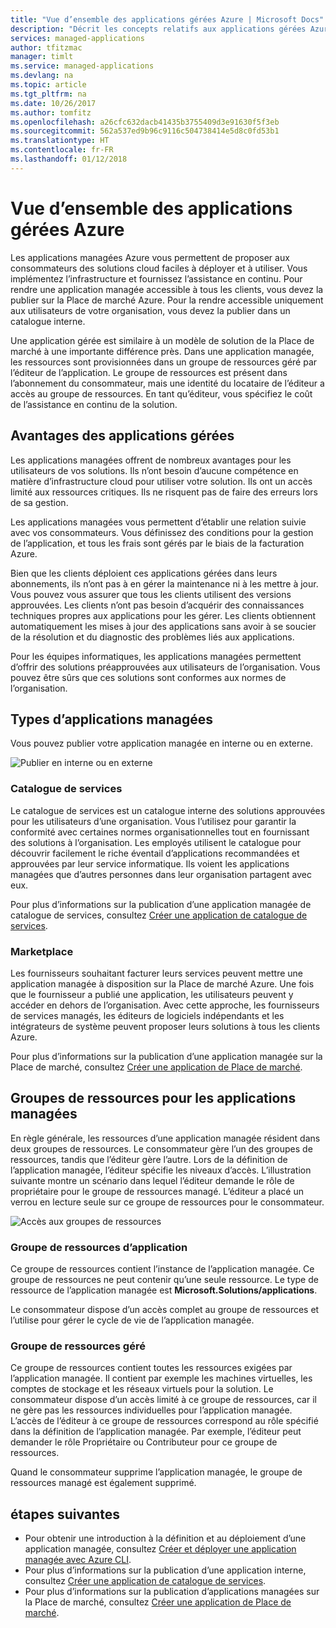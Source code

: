 ```yaml
---
title: "Vue d’ensemble des applications gérées Azure | Microsoft Docs"
description: "Décrit les concepts relatifs aux applications gérées Azure"
services: managed-applications
author: tfitzmac
manager: timlt
ms.service: managed-applications
ms.devlang: na
ms.topic: article
ms.tgt_pltfrm: na
ms.date: 10/26/2017
ms.author: tomfitz
ms.openlocfilehash: a26cfc632dacb41435b3755409d3e91630f5f3eb
ms.sourcegitcommit: 562a537ed9b96c9116c504738414e5d8c0fd53b1
ms.translationtype: HT
ms.contentlocale: fr-FR
ms.lasthandoff: 01/12/2018
---
```

# <a name="azure-managed-applications-overview"></a>Vue d’ensemble des applications gérées Azure

Les applications managées Azure vous permettent de proposer aux consommateurs des solutions cloud faciles à déployer et à utiliser. Vous implémentez l’infrastructure et fournissez l’assistance en continu. Pour rendre une application managée accessible à tous les clients, vous devez la publier sur la Place de marché Azure. Pour la rendre accessible uniquement aux utilisateurs de votre organisation, vous devez la publier dans un catalogue interne. 

Une application gérée est similaire à un modèle de solution de la Place de marché à une importante différence près. Dans une application managée, les ressources sont provisionnées dans un groupe de ressources géré par l’éditeur de l’application. Le groupe de ressources est présent dans l’abonnement du consommateur, mais une identité du locataire de l’éditeur a accès au groupe de ressources. En tant qu’éditeur, vous spécifiez le coût de l’assistance en continu de la solution.

## <a name="advantages-of-managed-applications"></a>Avantages des applications gérées

Les applications managées offrent de nombreux avantages pour les utilisateurs de vos solutions. Ils n’ont besoin d’aucune compétence en matière d’infrastructure cloud pour utiliser votre solution. Ils ont un accès limité aux ressources critiques. Ils ne risquent pas de faire des erreurs lors de sa gestion. 

Les applications managées vous permettent d’établir une relation suivie avec vos consommateurs. Vous définissez des conditions pour la gestion de l’application, et tous les frais sont gérés par le biais de la facturation Azure.

Bien que les clients déploient ces applications gérées dans leurs abonnements, ils n’ont pas à en gérer la maintenance ni à les mettre à jour. Vous pouvez vous assurer que tous les clients utilisent des versions approuvées. Les clients n’ont pas besoin d’acquérir des connaissances techniques propres aux applications pour les gérer. Les clients obtiennent automatiquement les mises à jour des applications sans avoir à se soucier de la résolution et du diagnostic des problèmes liés aux applications. 

Pour les équipes informatiques, les applications managées permettent d’offrir des solutions préapprouvées aux utilisateurs de l’organisation. Vous pouvez être sûrs que ces solutions sont conformes aux normes de l’organisation.

## <a name="types-of-managed-applications"></a>Types d’applications managées

Vous pouvez publier votre application managée en interne ou en externe.

![Publier en interne ou en externe](./media/overview/manage_app_options.png)

### <a name="service-catalog"></a>Catalogue de services

Le catalogue de services est un catalogue interne des solutions approuvées pour les utilisateurs d’une organisation. Vous l’utilisez pour garantir la conformité avec certaines normes organisationnelles tout en fournissant des solutions à l’organisation. Les employés utilisent le catalogue pour découvrir facilement le riche éventail d’applications recommandées et approuvées par leur service informatique. Ils voient les applications managées que d’autres personnes dans leur organisation partagent avec eux.

Pour plus d’informations sur la publication d’une application managée de catalogue de services, consultez [Créer une application de catalogue de services](publish-service-catalog-app.md).

### <a name="marketplace"></a>Marketplace

Les fournisseurs souhaitant facturer leurs services peuvent mettre une application managée à disposition sur la Place de marché Azure. Une fois que le fournisseur a publié une application, les utilisateurs peuvent y accéder en dehors de l’organisation. Avec cette approche, les fournisseurs de services managés, les éditeurs de logiciels indépendants et les intégrateurs de système peuvent proposer leurs solutions à tous les clients Azure.

Pour plus d’informations sur la publication d’une application managée sur la Place de marché, consultez [Créer une application de Place de marché](publish-marketplace-app.md).

## <a name="resource-groups-for-managed-applications"></a>Groupes de ressources pour les applications managées

En règle générale, les ressources d’une application managée résident dans deux groupes de ressources. Le consommateur gère l’un des groupes de ressources, tandis que l’éditeur gère l’autre. Lors de la définition de l’application managée, l’éditeur spécifie les niveaux d’accès. L’illustration suivante montre un scénario dans lequel l’éditeur demande le rôle de propriétaire pour le groupe de ressources managé. L’éditeur a placé un verrou en lecture seule sur ce groupe de ressources pour le consommateur.

![Accès aux groupes de ressources](./media/overview/access.png)

### <a name="application-resource-group"></a>Groupe de ressources d’application

Ce groupe de ressources contient l’instance de l’application managée. Ce groupe de ressources ne peut contenir qu’une seule ressource. Le type de ressource de l’application managée est **Microsoft.Solutions/applications**.

Le consommateur dispose d’un accès complet au groupe de ressources et l’utilise pour gérer le cycle de vie de l’application managée.

### <a name="managed-resource-group"></a>Groupe de ressources géré

Ce groupe de ressources contient toutes les ressources exigées par l’application managée. Il contient par exemple les machines virtuelles, les comptes de stockage et les réseaux virtuels pour la solution. Le consommateur dispose d’un accès limité à ce groupe de ressources, car il ne gère pas les ressources individuelles pour l’application managée. L’accès de l’éditeur à ce groupe de ressources correspond au rôle spécifié dans la définition de l’application managée. Par exemple, l’éditeur peut demander le rôle Propriétaire ou Contributeur pour ce groupe de ressources.

Quand le consommateur supprime l’application managée, le groupe de ressources managé est également supprimé.

## <a name="next-steps"></a>étapes suivantes

* Pour obtenir une introduction à la définition et au déploiement d’une application managée, consultez [Créer et déployer une application managée avec Azure CLI](managed-apps-quickstart-cli.md).
* Pour plus d’informations sur la publication d’une application interne, consultez [Créer une application de catalogue de services](publish-service-catalog-app.md).
* Pour plus d’informations sur la publication d’applications managées sur la Place de marché, consultez [Créer une application de Place de marché](publish-marketplace-app.md).
